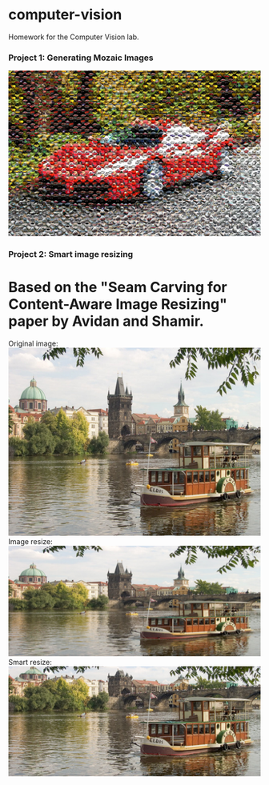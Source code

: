 # computer-vision

Homework for the Computer Vision lab.

### Project 1: Generating Mozaic Images
![](sample1.png?raw=true "proj-1")

### Project 2: Smart image resizing
# Based on the "Seam Carving for Content-Aware Image Resizing" paper by Avidan and Shamir.
Original image:
![](sample21.png?raw=true "proj-21")
Image resize:
![](sample22.png?raw=true "proj-22")
Smart resize:
![](sample23.png?raw=true "proj-23")